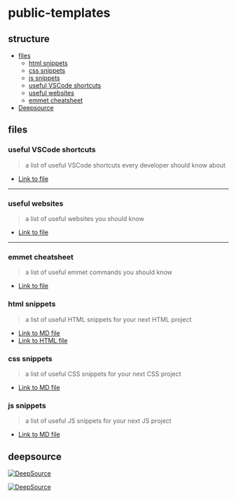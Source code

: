 # public-templates

## structure

- [files](#files)
  - [html snippets](#html-snippets)
  - [css snippets](#css-snippets)
  - [js snippets](#js-snippets)
  - [useful VSCode shortcuts](#useful-vscode-shortcuts)
  - [useful websites](#useful-websites)
  - [emmet cheatsheet](#emmet-cheatsheet)
- [Deepsource](#deepsource)

## files

### useful VSCode shortcuts

> a list of useful VSCode shortcuts every developer should know about

- [Link to file](./useful-VSCode-shortcuts.md)

---

### useful websites

> a list of useful websites you should know

- [Link to file](./useful-websites.md)

---

### emmet cheatsheet

> a list of useful emmet commands you should know

- [Link to file](./emmet-cheatsheet.md)

### html snippets

> a list of useful HTML snippets for your next HTML project

- [Link to MD file](./html/snippets.md)
- [Link to HTML file](./html/snippets.html)

### css snippets

> a list of useful CSS snippets for your next CSS project

- [Link to MD file](./css/snippets.md)

### js snippets

> a list of useful JS snippets for your next JS project

- [Link to MD file](./js/snippets.md)

## deepsource

[![DeepSource](https://deepsource.io/gh/chraebslii/public-templates.svg/?label=active+issues&show_trend=true&token=27WZvXyt54ydVB4_WpBR8tge)](https://deepsource.io/gh/chraebslii/public-templates/?ref=repository-badge)

[![DeepSource](https://deepsource.io/gh/chraebslii/public-templates.svg/?label=resolved+issues&show_trend=true&token=27WZvXyt54ydVB4_WpBR8tge)](https://deepsource.io/gh/chraebslii/public-templates/?ref=repository-badge)
